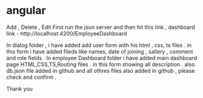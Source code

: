 # angular
Add , Delete , Edit
First run the json server and then hit this link ,
dashboard link - http://localhost:4200/EmployeeDashboard

In dialog folder , i have added add user form with his html , css, ts files .
in this form i have added fileds like names, date of joining , sallery , comment and role fields .
In employee Dashboard folder i have added main dashboard page HTML,CSS,TS,Routing files .
in this form showing all description .
also db.json file added in github and all othres files also added in github ,
please check and confirm .

Thank you 
